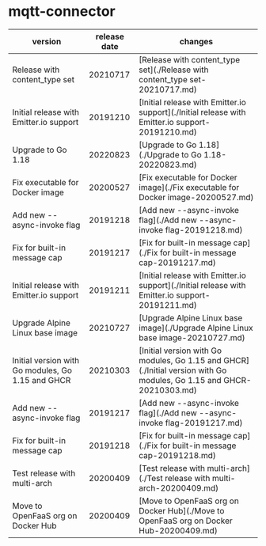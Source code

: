# mqtt-connector	


|version|release date|changes|
|---|---|---|
|Release with content_type set|20210717|[Release with content_type set](./Release with content_type set-20210717.md)|
|Initial release with Emitter.io support|20191210|[Initial release with Emitter.io support](./Initial release with Emitter.io support-20191210.md)|
|Upgrade to Go 1.18|20220823|[Upgrade to Go 1.18](./Upgrade to Go 1.18-20220823.md)|
|Fix executable for Docker image|20200527|[Fix executable for Docker image](./Fix executable for Docker image-20200527.md)|
|Add new --async-invoke flag|20191218|[Add new --async-invoke flag](./Add new --async-invoke flag-20191218.md)|
|Fix for built-in message cap|20191217|[Fix for built-in message cap](./Fix for built-in message cap-20191217.md)|
|Initial release with Emitter.io support|20191211|[Initial release with Emitter.io support](./Initial release with Emitter.io support-20191211.md)|
|Upgrade Alpine Linux base image|20210727|[Upgrade Alpine Linux base image](./Upgrade Alpine Linux base image-20210727.md)|
|Initial version with Go modules, Go 1.15 and GHCR|20210303|[Initial version with Go modules, Go 1.15 and GHCR](./Initial version with Go modules, Go 1.15 and GHCR-20210303.md)|
|Add new --async-invoke flag|20191217|[Add new --async-invoke flag](./Add new --async-invoke flag-20191217.md)|
|Fix for built-in message cap|20191218|[Fix for built-in message cap](./Fix for built-in message cap-20191218.md)|
|Test release with multi-arch|20200409|[Test release with multi-arch](./Test release with multi-arch-20200409.md)|
|Move to OpenFaaS org on Docker Hub|20200409|[Move to OpenFaaS org on Docker Hub](./Move to OpenFaaS org on Docker Hub-20200409.md)|
